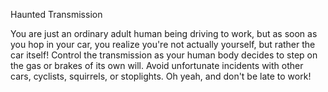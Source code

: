 Haunted Transmission

You are just an ordinary adult human being driving to work, but as soon as you hop in your car, you realize you're not actually yourself, but rather the car itself!
Control the transmission as your human body decides to step on the gas or brakes of its own will.
Avoid unfortunate incidents with other cars, cyclists, squirrels, or stoplights.
Oh yeah, and don't be late to work!
